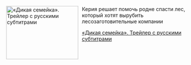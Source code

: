 <!--2025-06-08 11:00:48-->
<div class="yb">
  <div class="rss kino_kino"><a href="https://www.kino-teatr.ru/video/50227/" title="«Дикая семейка». Трейлер с русскими субтитрами"><img src="https://www.kino-teatr.ru/video/7/2/50227/poster.jpg" width="196" height="147" align="left" hspace="5" style="margin: 0px 10px 0px 5px" alt="«Дикая семейка». Трейлер с русскими субтитрами"/></a>Керия решает помочь родне спасти лес, который хотят вырубить лесозаготовительные компании <p class="titl"><a href="https://www.kino-teatr.ru/video/50227/">«Дикая семейка». Трейлер с русскими субтитрами</a></p></div>
</div>
